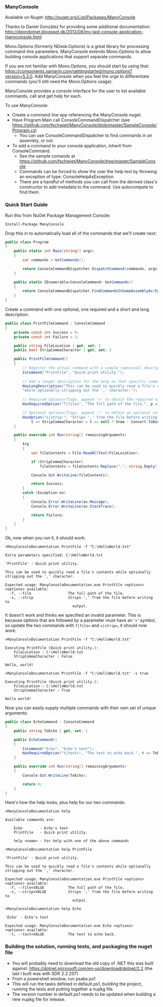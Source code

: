 ### ManyConsole

Available on Nuget: http://nuget.org/List/Packages/ManyConsole

Thanks to Daniel González for providing some additional documentation: http://dgondotnet.blogspot.dk/2013/08/my-last-console-application-manyconsole.html

Mono.Options (formerly NDesk.Options) is a great library for processing command-line parameters.  ManyConsole extends Mono.Options to allow building console applications that support separate commands.

If you are not familiar with Mono.Options, you should start by using that: https://components.xamarin.com/gettingstarted/mono.options?version=5.3.0.  Add ManyConsole when you feel the urge to differentiate commands (you'll still need the Mono.Options usage).

ManyConsole provides a console interface for the user to list available commands, call and get help for each.

To use ManyConsole:

- Create a command line app referencing the ManyConsole nuget.
- Have Program.Main call ConsoleCommandDispatcher (see https://github.com/fschwiet/ManyConsole/blob/master/SampleConsole/Program.cs)
  - You can use ConsoleCommandDispatcher to find commands in an assembly, or not.
- To add a command to your console application, inherit from ConsoleCommand.
  - See the sample comands at https://github.com/fschwiet/ManyConsole/tree/master/SampleConsole
  - Commands can be forced to show the user the help text by throwing an exception of type: ConsoleHelpAsException
  - There are a handful of methods you can call from the derived class's constructor to add metadata to the command.  Use autocompete to find them.

### Quick Start Guide

Run this from NuGet Package Management Console:

```posh
Install-Package ManyConsole
```

Drop this in to automatically load all of the commands that we'll create next:

```csharp
public class Program
{
    public static int Main(string[] args)
    {
        var commands = GetCommands();

        return ConsoleCommandDispatcher.DispatchCommand(commands, args, Console.Out);
    }

    public static IEnumerable<ConsoleCommand> GetCommands()
    {
        return ConsoleCommandDispatcher.FindCommandsInSameAssemblyAs(typeof(Program));
    }
}
```

Create a command with one optional, one required and a short and long description:

```csharp
public class PrintFileCommand : ConsoleCommand
{
    private const int Success = 0;
    private const int Failure = 2;

    public string FileLocation { get; set; }
    public bool StripCommaCharacter { get; set; }

    public PrintFileCommand()
    {
        // Register the actual command with a simple (optional) description.
        IsCommand("PrintFile", "Quick print utility.");
            
        // Add a longer description for the help on that specific command.
        HasLongDescription("This can be used to quickly read a file's contents " +
        "while optionally stripping out the ',' character.");
            
        // Required options/flags, append '=' to obtain the required value.
        HasRequiredOption("f|file=", "The full path of the file.", p => FileLocation = p);

        // Optional options/flags, append ':' to obtain an optional value, or null if not specified.
        HasOption("s|strip:", "Strips ',' from the file before writing to output.",
            t => StripCommaCharacter = t == null ? true : Convert.ToBoolean(t));
    }

    public override int Run(string[] remainingArguments)
    {
        try
        {
            var fileContents = File.ReadAllText(FileLocation);

            if (StripCommaCharacter)
                fileContents = fileContents.Replace(",", string.Empty);

            Console.Out.WriteLine(fileContents);

            return Success;
        }
        catch (Exception ex)
        {
            Console.Error.WriteLine(ex.Message);
            Console.Error.WriteLine(ex.StackTrace);

            return Failure;
        }
    }
}
```

Ok, now when you run it, it should work:

```
>ManyConsoleDocumentation PrintFile -f "C:\HelloWorld.txt"

Extra parameters specified: C:\HelloWorld.txt

'PrintFile' - Quick print utility.

This can be used to quickly read a file's contents while optionally stripping out the ',' character.

Expected usage: ManyConsoleDocumentation.exe PrintFile <options>
<options> available:
  -f, --file                 The full path of the file.
  -s, --strip                Strips ',' from the file before writing to
                               output.
```

It doesn't work and thinks we specified an invalid parameter. This is because options that are followed by a parameter must have an '=' symbol, so update the two commands with `f|file=` and `s|strip=`, it should now work:

```
>ManyConsoleDocumentation PrintFile -f "C:\HelloWorld.txt"

Executing PrintFile (Quick print utility.):
    FileLocation : C:\HelloWorld.txt
    StripCommaCharacter : False

Hello, world!

>ManyConsoleDocumentation PrintFile -f "C:\HelloWorld.txt" -s true

Executing PrintFile (Quick print utility.):
    FileLocation : C:\HelloWorld.txt
    StripCommaCharacter : True

Hello world!
```

Now you can easily supply multiple commands with their own set of unique arguments:

```csharp
public class EchoCommand : ConsoleCommand
{
    public string ToEcho { get; set; }

    public EchoCommand()
    {
        IsCommand("Echo", "Echo's text");
        HasRequiredOption("t|text=", "The text to echo back.", t => ToEcho = t);
    }

    public override int Run(string[] remainingArguments)
    {
        Console.Out.WriteLine(ToEcho);

        return 0;
    }
}
```

Here's how the help looks, plus help for our two commands:

```
>ManyConsoleDocumentation help

Available commands are:

    Echo        - Echo's text
    PrintFile   - Quick print utility.

    help <name> - For help with one of the above commands

>ManyConsoleDocumentation help PrintFile

'PrintFile' - Quick print utility.

This can be used to quickly read a file's contents while optionally stripping out the ',' character.

Expected usage: ManyConsoleDocumentation.exe PrintFile <options>
<options> available:
  -f, --file=VALUE           The full path of the file.
  -s, --strip=VALUE          Strips ',' from the file before writing to
                               output.

>ManyConsoleDocumentation help Echo

'Echo' - Echo's text

Expected usage: ManyConsoleDocumentation.exe Echo <options>
<options> available:
  -t, --text=VALUE           The text to echo back.
```

### Building the solution, running tests, and packaging the nuget file

- You will probably need to download the old copy of .NET this was built against: https://dotnet.microsoft.com/en-us/download/dotnet/2.2 (the last I built was with SDK 2.2.207)
- From a powershell window, run psake.ps1
- This will run the tasks defined in default.ps1, building the project, running the tests and putting together a nupkg file.
- The version number in default.ps1 needs to be updated when building a new nupkg file for release.


